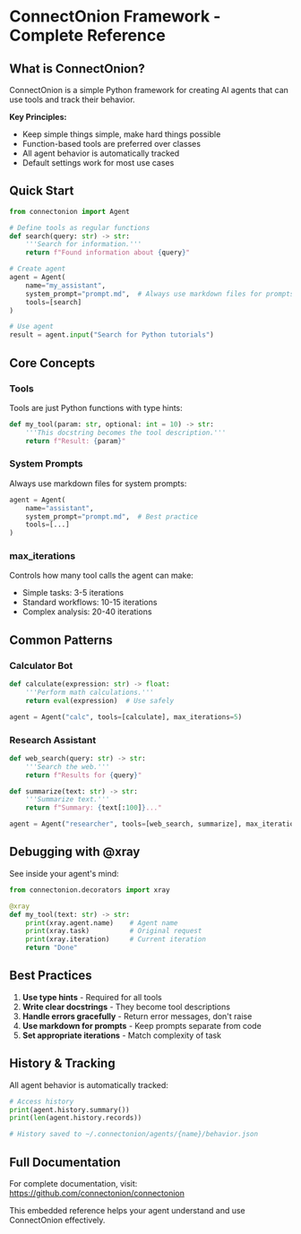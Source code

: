 # ConnectOnion Framework - Complete Reference

## What is ConnectOnion?

ConnectOnion is a simple Python framework for creating AI agents that can use tools and track their behavior.

**Key Principles:**
- Keep simple things simple, make hard things possible
- Function-based tools are preferred over classes
- All agent behavior is automatically tracked
- Default settings work for most use cases

## Quick Start

```python
from connectonion import Agent

# Define tools as regular functions
def search(query: str) -> str:
    '''Search for information.'''
    return f"Found information about {query}"

# Create agent
agent = Agent(
    name="my_assistant",
    system_prompt="prompt.md",  # Always use markdown files for prompts
    tools=[search]
)

# Use agent
result = agent.input("Search for Python tutorials")
```

## Core Concepts

### Tools
Tools are just Python functions with type hints:
```python
def my_tool(param: str, optional: int = 10) -> str:
    '''This docstring becomes the tool description.'''
    return f"Result: {param}"
```

### System Prompts
Always use markdown files for system prompts:
```python
agent = Agent(
    name="assistant",
    system_prompt="prompt.md",  # Best practice
    tools=[...]
)
```

### max_iterations
Controls how many tool calls the agent can make:
- Simple tasks: 3-5 iterations
- Standard workflows: 10-15 iterations
- Complex analysis: 20-40 iterations

## Common Patterns

### Calculator Bot
```python
def calculate(expression: str) -> float:
    '''Perform math calculations.'''
    return eval(expression)  # Use safely

agent = Agent("calc", tools=[calculate], max_iterations=5)
```

### Research Assistant
```python
def web_search(query: str) -> str:
    '''Search the web.'''
    return f"Results for {query}"

def summarize(text: str) -> str:
    '''Summarize text.'''
    return f"Summary: {text[:100]}..."

agent = Agent("researcher", tools=[web_search, summarize], max_iterations=20)
```

## Debugging with @xray

See inside your agent's mind:
```python
from connectonion.decorators import xray

@xray
def my_tool(text: str) -> str:
    print(xray.agent.name)    # Agent name
    print(xray.task)          # Original request
    print(xray.iteration)     # Current iteration
    return "Done"
```

## Best Practices

1. **Use type hints** - Required for all tools
2. **Write clear docstrings** - They become tool descriptions
3. **Handle errors gracefully** - Return error messages, don't raise
4. **Use markdown for prompts** - Keep prompts separate from code
5. **Set appropriate iterations** - Match complexity of task

## History & Tracking

All agent behavior is automatically tracked:
```python
# Access history
print(agent.history.summary())
print(len(agent.history.records))

# History saved to ~/.connectonion/agents/{name}/behavior.json
```

## Full Documentation

For complete documentation, visit: https://github.com/connectonion/connectonion

This embedded reference helps your agent understand and use ConnectOnion effectively.
